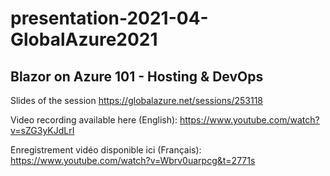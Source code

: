 # presentation-2021-04-GlobalAzure2021

## Blazor on Azure 101 - Hosting & DevOps

Slides of the session https://globalazure.net/sessions/253118

Video recording available here (English): https://www.youtube.com/watch?v=sZG3yKJdLrI

Enregistrement vidéo disponible ici (Français): https://www.youtube.com/watch?v=Wbrv0uarpcg&t=2771s

